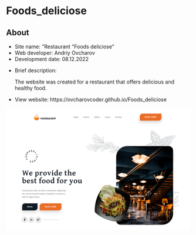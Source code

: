 # Foods_deliciose
<h2>About</h2>
<ul>
  <li>Site name: "Restaurant "Foods deliciose"</li>
  <li>Web developer: Andriy Ovcharov</li>
  <li>Development date: 08.12.2022</li>
  <li>
    <p>Brief description:</p>
    <p>The website was created for a restaurant that offers delicious and healthy food.</p>
  </li>
  
  <li>View website: https://ovcharovcoder.github.io/Foods_deliciose</li>
</ul>

<img src="screenshot.png" alt="screensot">

